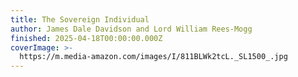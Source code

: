 ```yaml
---
title: The Sovereign Individual
author: James Dale Davidson and Lord William Rees-Mogg
finished: 2025-04-18T00:00:00.000Z
coverImage: >-
  https://m.media-amazon.com/images/I/811BLWk2tcL._SL1500_.jpg
---
```

